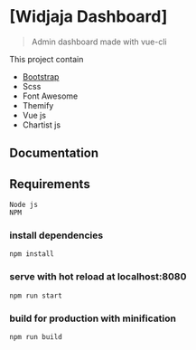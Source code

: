 # [Widjaja Dashboard]

> Admin dashboard made with vue-cli

This project contain 
  - [Bootstrap](https://github.com/adam-p/markdown-here/wiki/Markdown-Cheatsheet "Cheatsheet")
  - Scss
  - Font Awesome
  - Themify
  - Vue js
  - Chartist js

## Documentation

## Requirements
```
Node js
NPM
```
### install dependencies
```
npm install
```
### serve with hot reload at localhost:8080
```
npm run start
```
### build for production with minification
```
npm run build
```
```
